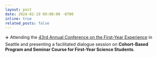 ```yaml
---
layout: post
date: 2024-02-19 09:00:00 -0700
inline: true
related_posts: false
---
```


:airplane: Attending the [43rd Annual Conference on the First-Year Experience](https://sc.edu/nrc/system/pub_files/1711566583_0.pdf) in Seattle and presenting a facilitated dialogue session on **Cohort-Based Program and Seminar Course for First-Year Science Students**.

